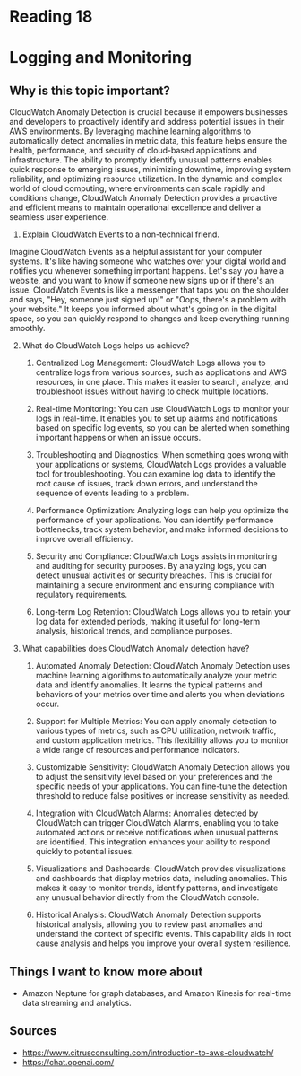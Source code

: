 # Reading 18
# Logging and Monitoring
## Why is this topic important?


CloudWatch Anomaly Detection is crucial because it empowers businesses and developers to proactively identify and address potential issues in their AWS environments. By leveraging machine learning algorithms to automatically detect anomalies in metric data, this feature helps ensure the health, performance, and security of cloud-based applications and infrastructure. The ability to promptly identify unusual patterns enables quick response to emerging issues, minimizing downtime, improving system reliability, and optimizing resource utilization. In the dynamic and complex world of cloud computing, where environments can scale rapidly and conditions change, CloudWatch Anomaly Detection provides a proactive and efficient means to maintain operational excellence and deliver a seamless user experience.

1. Explain CloudWatch Events to a non-technical friend.

 Imagine CloudWatch Events as a helpful assistant for your computer systems. It's like having someone who watches over your digital world and notifies you whenever something important happens. Let's say you have a website, and you want to know if someone new signs up or if there's an issue. CloudWatch Events is like a messenger that taps you on the shoulder and says, "Hey, someone just signed up!" or "Oops, there's a problem with your website." It keeps you informed about what's going on in the digital space, so you can quickly respond to changes and keep everything running smoothly.

2. What do CloudWatch Logs helps us achieve?

    1. Centralized Log Management: CloudWatch Logs allows you to centralize logs from various sources, such as applications and AWS resources, in one place. This makes it easier to search, analyze, and troubleshoot issues without having to check multiple locations.

    2. Real-time Monitoring: You can use CloudWatch Logs to monitor your logs in real-time. It enables you to set up alarms and notifications based on specific log events, so you can be alerted when something important happens or when an issue occurs.

    3. Troubleshooting and Diagnostics: When something goes wrong with your applications or systems, CloudWatch Logs provides a valuable tool for troubleshooting. You can examine log data to identify the root cause of issues, track down errors, and understand the sequence of events leading to a problem.

    4. Performance Optimization: Analyzing logs can help you optimize the performance of your applications. You can identify performance bottlenecks, track system behavior, and make informed decisions to improve overall efficiency.

    5. Security and Compliance: CloudWatch Logs assists in monitoring and auditing for security purposes. By analyzing logs, you can detect unusual activities or security breaches. This is crucial for maintaining a secure environment and ensuring compliance with regulatory requirements.

    6. Long-term Log Retention: CloudWatch Logs allows you to retain your log data for extended periods, making it useful for long-term analysis, historical trends, and compliance purposes.

3. What capabilities does CloudWatch Anomaly detection have?

    1. Automated Anomaly Detection: CloudWatch Anomaly Detection uses machine learning algorithms to automatically analyze your metric data and identify anomalies. It learns the typical patterns and behaviors of your metrics over time and alerts you when deviations occur.

    2. Support for Multiple Metrics: You can apply anomaly detection to various types of metrics, such as CPU utilization, network traffic, and custom application metrics. This flexibility allows you to monitor a wide range of resources and performance indicators.

    3. Customizable Sensitivity: CloudWatch Anomaly Detection allows you to adjust the sensitivity level based on your preferences and the specific needs of your applications. You can fine-tune the detection threshold to reduce false positives or increase sensitivity as needed.

    4. Integration with CloudWatch Alarms: Anomalies detected by CloudWatch can trigger CloudWatch Alarms, enabling you to take automated actions or receive notifications when unusual patterns are identified. This integration enhances your ability to respond quickly to potential issues.

    5. Visualizations and Dashboards: CloudWatch provides visualizations and dashboards that display metrics data, including anomalies. This makes it easy to monitor trends, identify patterns, and investigate any unusual behavior directly from the CloudWatch console.

    6. Historical Analysis: CloudWatch Anomaly Detection supports historical analysis, allowing you to review past anomalies and understand the context of specific events. This capability aids in root cause analysis and helps you improve your overall system resilience.

## Things I want to know more about
- Amazon Neptune for graph databases, and Amazon Kinesis for real-time data streaming and analytics.

## Sources
- https://www.citrusconsulting.com/introduction-to-aws-cloudwatch/
- https://chat.openai.com/


